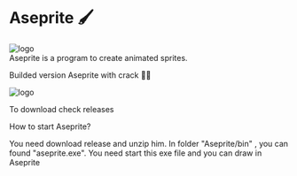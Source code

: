 # Aseprite 🖌️

![logo](https://www.aseprite.org/assets/images/header-logo.png)  
Aseprite is a program to create animated sprites.

Builded version Aseprite with crack  👨‍💻 

![logo](https://hb.imgix.net/0826accb04b88d10c32a27bf885d71288d9241f3.png?auto=compress,format&s=f6ca78e27eebc03a8e75971fdd38797e)

To download check releases

How to start Aseprite?

You need download release and unzip him. In folder "Aseprite/bin" , you can found "aseprite.exe". You need start this exe file and you can draw in Aseprite
